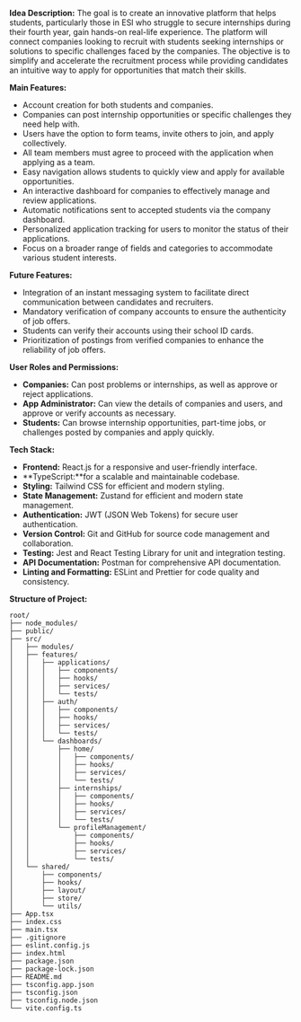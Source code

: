**Idea Description:**
The goal is to create an innovative platform that helps students, particularly those in ESI who struggle to secure internships during their fourth year, gain hands-on real-life experience. The platform will connect companies looking to recruit with students seeking internships or solutions to specific challenges faced by the companies. The objective is to simplify and accelerate the recruitment process while providing candidates an intuitive way to apply for opportunities that match their skills.

**Main Features:**

- Account creation for both students and companies.
- Companies can post internship opportunities or specific challenges they need help with.
- Users have the option to form teams, invite others to join, and apply collectively.
- All team members must agree to proceed with the application when applying as a team.
- Easy navigation allows students to quickly view and apply for available opportunities.
- An interactive dashboard for companies to effectively manage and review applications.
- Automatic notifications sent to accepted students via the company dashboard.
- Personalized application tracking for users to monitor the status of their applications.
- Focus on a broader range of fields and categories to accommodate various student interests.

**Future Features:**

- Integration of an instant messaging system to facilitate direct communication between candidates and recruiters.
- Mandatory verification of company accounts to ensure the authenticity of job offers.
- Students can verify their accounts using their school ID cards.
- Prioritization of postings from verified companies to enhance the reliability of job offers.

**User Roles and Permissions:**

- **Companies:** Can post problems or internships, as well as approve or reject applications.
- **App Administrator:** Can view the details of companies and users, and approve or verify accounts as necessary.
- **Students:** Can browse internship opportunities, part-time jobs, or challenges posted by companies and apply quickly.

**Tech Stack:**

- **Frontend:** React.js for a responsive and user-friendly interface.
- **TypeScript:**for a scalable and maintainable codebase.
- **Styling:** Tailwind CSS for efficient and modern styling.
- **State Management:** Zustand for efficient and modern state management.
- **Authentication:** JWT (JSON Web Tokens) for secure user authentication.
- **Version Control:** Git and GitHub for source code management and collaboration.
- **Testing:** Jest and React Testing Library for unit and integration testing.
- **API Documentation:** Postman for comprehensive API documentation.
- **Linting and Formatting:** ESLint and Prettier for code quality and consistency.

**Structure of Project:**

    root/
    ├── node_modules/
    ├── public/
    ├── src/
    │   ├── modules/
    │   ├── features/
    │   │   ├── applications/
    │   │   │   ├── components/
    │   │   │   ├── hooks/
    │   │   │   ├── services/
    │   │   │   └── tests/
    │   │   ├── auth/
    │   │   │   ├── components/
    │   │   │   ├── hooks/
    │   │   │   ├── services/
    │   │   │   └── tests/
    │   │   └── dashboards/
    │   │       ├── home/
    │   │       │   ├── components/
    │   │       │   ├── hooks/
    │   │       │   ├── services/
    │   │       │   └── tests/
    │   │       ├── internships/
    │   │       │   ├── components/
    │   │       │   ├── hooks/
    │   │       │   ├── services/
    │   │       │   └── tests/
    │   │       └── profileManagement/
    │   │           ├── components/
    │   │           ├── hooks/
    │   │           ├── services/
    │   │           └── tests/
    │   └── shared/
    │       ├── components/
    │       ├── hooks/
    │       ├── layout/
    │       ├── store/
    │       └── utils/
    ├── App.tsx
    ├── index.css
    ├── main.tsx
    ├── .gitignore
    ├── eslint.config.js
    ├── index.html
    ├── package.json
    ├── package-lock.json
    ├── README.md
    ├── tsconfig.app.json
    ├── tsconfig.json
    ├── tsconfig.node.json
    └── vite.config.ts
